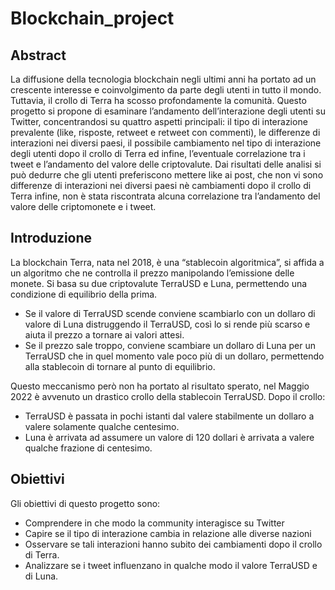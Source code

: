 # Blockchain_project

## Abstract

La diffusione della tecnologia blockchain negli ultimi anni ha portato ad un crescente interesse e coinvolgimento da parte degli utenti in tutto il mondo. Tuttavia, il crollo di Terra ha scosso profondamente la comunità.
Questo progetto si propone di esaminare l’andamento dell’interazione degli utenti su Twitter, concentrandosi su quattro aspetti principali: il tipo di interazione prevalente (like, risposte, retweet e retweet con commenti), le differenze di interazioni nei diversi paesi, il possibile cambiamento nel tipo di interazione degli utenti dopo il crollo di Terra ed infine, l’eventuale correlazione tra i tweet e l’andamento del valore delle criptovalute.
Dai risultati delle analisi si può dedurre che gli utenti preferiscono mettere like ai post, che non vi sono differenze di interazioni nei diversi paesi nè cambiamenti dopo il crollo di Terra infine, non è stata riscontrata alcuna correlazione tra l’andamento del valore delle
criptomonete e i tweet.

## Introduzione

La blockchain Terra, nata nel 2018, è una “stablecoin algoritmica”, si affida a un algoritmo che ne controlla il prezzo manipolando l’emissione delle monete.  Si basa su due criptovalute TerraUSD e Luna, permettendo una condizione di equilibrio della prima. 
- Se il valore di TerraUSD scende conviene scambiarlo con un dollaro di valore di Luna distruggendo il TerraUSD, così lo si rende più scarso e aiuta il prezzo a tornare ai valori attesi. 
- Se il prezzo sale troppo, conviene scambiare un dollaro di Luna per un TerraUSD che in quel momento vale poco più di un dollaro, permettendo alla stablecoin di tornare al punto di equilibrio.

Questo meccanismo però non ha portato al risultato sperato, nel Maggio 2022 è avvenuto un drastico crollo della stablecoin TerraUSD.
Dopo il crollo:
- TerraUSD è passata in pochi istanti dal valere stabilmente un dollaro a valere solamente qualche centesimo. 
- Luna è arrivata ad assumere un valore di 120 dollari è arrivata a valere qualche frazione di centesimo.


## Obiettivi

Gli obiettivi di questo progetto sono:
- Comprendere in che modo la community interagisce su Twitter
- Capire se il tipo di interazione cambia in relazione alle diverse nazioni 
- Osservare se tali interazioni hanno subito dei cambiamenti dopo il crollo di Terra.
- Analizzare se i tweet influenzano in qualche modo il valore TerraUSD e di Luna.
